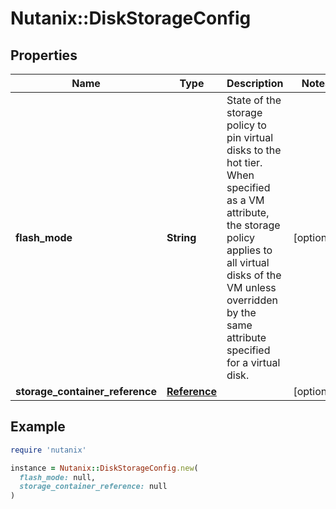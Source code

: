 # Nutanix::DiskStorageConfig

## Properties

| Name | Type | Description | Notes |
| ---- | ---- | ----------- | ----- |
| **flash_mode** | **String** | State of the storage policy to pin virtual disks to the hot tier. When specified as a VM attribute, the storage policy applies to all virtual disks of the VM unless overridden by the same attribute specified for a virtual disk.  | [optional] |
| **storage_container_reference** | [**Reference**](Reference.md) |  | [optional] |

## Example

```ruby
require 'nutanix'

instance = Nutanix::DiskStorageConfig.new(
  flash_mode: null,
  storage_container_reference: null
)
```

